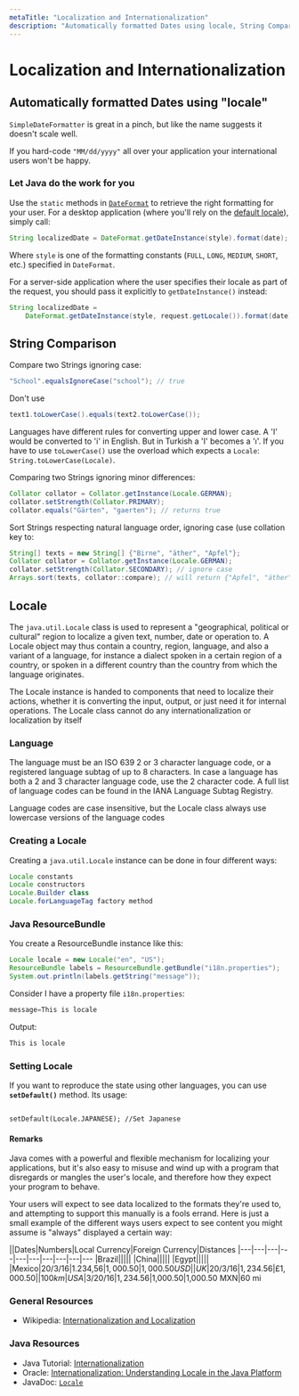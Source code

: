 ```yaml
---
metaTitle: "Localization and Internationalization"
description: "Automatically formatted Dates using locale, String Comparison, Locale"
---
```


# Localization and Internationalization




## Automatically formatted Dates using "locale"


`SimpleDateFormatter` is great in a pinch, but like the name suggests it doesn't scale well.

If you hard-code `"MM/dd/yyyy"` all over your application your international users won't be happy.

### Let Java do the work for you

Use the `static` methods in [`DateFormat`](https://docs.oracle.com/javase/8/docs/api/java/text/DateFormat.html) to retrieve the right formatting for your user. For a desktop application (where you'll rely on the [default locale](https://docs.oracle.com/javase/8/docs/api/java/util/Locale.html#getDefault--)), simply call:

```java
String localizedDate = DateFormat.getDateInstance(style).format(date);

```

Where `style` is one of the formatting constants (`FULL`, `LONG`, `MEDIUM`, `SHORT`, etc.) specified in `DateFormat`.

For a server-side application where the user specifies their locale as part of the request, you should pass it explicitly to `getDateInstance()` instead:

```java
String localizedDate =
    DateFormat.getDateInstance(style, request.getLocale()).format(date);

```



## String Comparison


Compare two Strings ignoring case:

```java
"School".equalsIgnoreCase("school"); // true

```

Don't use

```java
text1.toLowerCase().equals(text2.toLowerCase());

```

Languages have different rules for converting upper and lower case. A 'I' would be converted to 'i' in English. But in Turkish a 'I' becomes a 'ı'. If you have to use `toLowerCase()` use the overload which expects a `Locale`: `String.toLowerCase(Locale)`.

Comparing two Strings ignoring minor differences:

```java
Collator collator = Collator.getInstance(Locale.GERMAN);
collator.setStrength(Collator.PRIMARY);
collator.equals("Gärten", "gaerten"); // returns true

```

Sort Strings respecting natural language order, ignoring case (use collation key to:

```java
String[] texts = new String[] {"Birne", "äther", "Apfel"};
Collator collator = Collator.getInstance(Locale.GERMAN);
collator.setStrength(Collator.SECONDARY); // ignore case
Arrays.sort(texts, collator::compare); // will return {"Apfel", "äther", "Birne"}

```



## Locale


The `java.util.Locale` class is used to represent a "geographical, political or cultural" region to localize a given text, number, date or operation to. A Locale object may thus contain a country, region, language, and also a variant of a language, for instance a dialect spoken in a certain region of a country, or spoken in a different country than the country from which the language originates.

The Locale instance is handed to components that need to localize their actions, whether it is converting the input, output, or just need it for internal operations. The Locale class cannot do any internationalization or localization by itself

### Language

The language must be an ISO 639 2 or 3 character language code, or a registered language subtag of up to 8 characters. In case a language has both a 2 and 3 character language code, use the 2 character code. A full list of language codes can be found in the IANA Language Subtag Registry.

Language codes are case insensitive, but the Locale class always use lowercase versions of the language codes

### Creating a Locale

Creating a `java.util.Locale` instance can be done in four different ways:

```java
Locale constants
Locale constructors
Locale.Builder class
Locale.forLanguageTag factory method 

```

### Java ResourceBundle

You create a ResourceBundle instance like this:

```java
Locale locale = new Locale("en", "US");
ResourceBundle labels = ResourceBundle.getBundle("i18n.properties");
System.out.println(labels.getString("message"));

```

Consider I have a property file `i18n.properties`:

```java
message=This is locale

```

Output:

```java
This is locale

```

### Setting Locale

If you want to reproduce the state using other languages, you can use **`setDefault()`** method.
Its usage:

```

setDefault(Locale.JAPANESE); //Set Japanese

```



#### Remarks


Java comes with a powerful and flexible mechanism for localizing your applications, but it's also easy to misuse and wind up with a program that disregards or mangles the user's locale, and therefore how they expect your program to behave.

Your users will expect to see data localized to the formats they're used to, and attempting to support this manually is a fools errand. Here is just a small example of the different ways users expect to see content you might assume is "always" displayed a certain way:

||Dates|Numbers|Local Currency|Foreign Currency|Distances
|---|---|---|---|---|---|---|---|---|---
|Brazil|||||
|China|||||
|Egypt|||||
|Mexico|20/3/16|1.234,56|$1,000.50|1,000.50 USD|
|UK|20/3/16|1,234.56|£1,000.50||100 km
|USA|3/20/16|1,234.56|$1,000.50|1,000.50 MXN|60 mi

### General Resources

- Wikipedia: [Internationalization and Localization](https://en.wikipedia.org/wiki/Internationalization_and_localization)

### Java Resources

- Java Tutorial: [Internationalization](https://docs.oracle.com/javase/tutorial/i18n/index.html)
- Oracle: [Internationalization: Understanding Locale in the Java Platform](http://www.oracle.com/us/technologies/java/locale-140624.html)
- JavaDoc: [`Locale`](https://docs.oracle.com/javase/8/docs/api/java/util/Locale.html)

